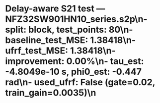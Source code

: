# Delay-aware S21 test — NFZ32SW901HN10_series.s2p\n- split: block, test_points: 80\n- baseline_test_MSE: 1.38418\n- ufrf_test_MSE: 1.38418\n- improvement: 0.00%\n- tau_est: -4.8049e-10 s, phi0_est: -0.447 rad\n- used_ufrf: False (gate=0.02, train_gain=0.0035)\n